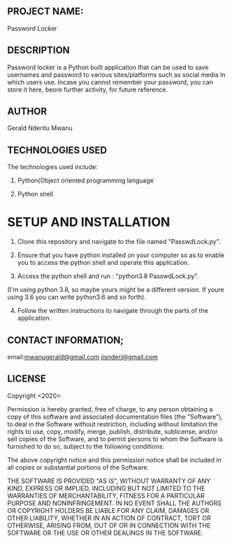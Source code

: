 ## PROJECT NAME:
Password Locker

## DESCRIPTION
Password locker is a Python built application that can be used to save usernames and password to various sites/platforms such as social media in which users use. Incase you cannot remember your password, you can store it here, beore further activity, for future reference.

## AUTHOR
Gerald Nderitu Mwanu

## TECHNOLOGIES USED

The technologies used include: 

1. Python(Object oriented programming language

2. Python shell

# SETUP AND INSTALLATION
1. Clone this repository and navigate to the file named "PasswdLock.py".

2. Ensure that you have python installed on your computer so as to enable you to access the python shell and operate this application.

3. Access the python shell and run : "python3.8 PasswdLock.py". 

(I'm using python 3.8, so maybe yours might be a different version. If youre using 3.6 you can write python3.6 and so forth).

4. Follow the written instructions to navigate through the parts of the application.

## CONTACT INFORMATION;
email:mwanugerald@gmail.com
      jisnderi@gmail.com

## LICENSE

Copyright <2020> <Gerald Nderitu>

Permission is hereby granted, free of charge, to any person obtaining a copy of this software and associated documentation files (the "Software"), to deal in the Software without restriction, including without limitation the rights to use, copy, modify, merge, publish, distribute, sublicense, and/or sell copies of the Software, and to permit persons to whom the Software is furnished to do so, subject to the following conditions:

The above copyright notice and this permission notice shall be included in all copies or substantial portions of the Software.

THE SOFTWARE IS PROVIDED "AS IS", WITHOUT WARRANTY OF ANY KIND, EXPRESS OR IMPLIED, INCLUDING BUT NOT LIMITED TO THE WARRANTIES OF MERCHANTABILITY, FITNESS FOR A PARTICULAR PURPOSE AND NONINFRINGEMENT. IN NO EVENT SHALL THE AUTHORS OR COPYRIGHT HOLDERS BE LIABLE FOR ANY CLAIM, DAMAGES OR OTHER LIABILITY, WHETHER IN AN ACTION OF CONTRACT, TORT OR OTHERWISE, ARISING FROM, OUT OF OR IN CONNECTION WITH THE SOFTWARE OR THE USE OR OTHER DEALINGS IN THE SOFTWARE.